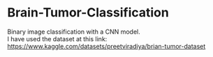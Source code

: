 # Brain-Tumor-Classification
Binary image classification with a CNN model.\
I have used the dataset at this link: https://www.kaggle.com/datasets/preetviradiya/brian-tumor-dataset
